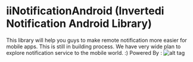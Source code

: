 # iiNotificationAndroid (Invertedi Notification Android Library)
This library will help you guys to make remote notification more easier for mobile apps. This is still in building process.
We have very wide plan to explore notification service to the mobile world. :) Powered By : ![alt tag](http://invertedi.com/images/logo-white.png)
  
